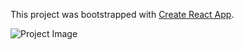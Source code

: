 This project was bootstrapped with [Create React App](https://github.com/facebook/create-react-app).

![Project Image](https://i.imgur.com/HL3ts3k.png)
